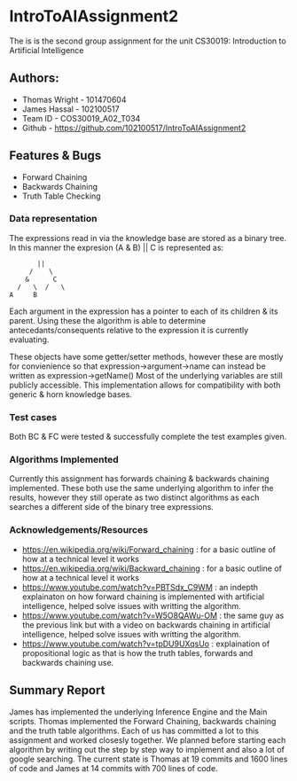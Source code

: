 # IntroToAIAssignment2
The is is the second group assignment for the unit CS30019: Introduction to Artificial Intelligence

## Authors:
- Thomas Wright - 101470604
- James Hassal - 102100517
- Team ID - COS30019_A02_T034
- Github - https://github.com/102100517/IntroToAIAssignment2


## Features & Bugs
- Forward Chaining
- Backwards Chaining
- Truth Table Checking

### Data representation
The expressions read in via the knowledge base are stored as a binary tree.
In this manner the expresion (A & B) || C is represented as:
		
		   ||
		 /    \
		&      C
	  /   \	 /   \
	A     B 

Each argument in the expression has a pointer to each of its children & its parent.
Using these the algorithm is able to determine antecedants/consequents relative to the
expression it is currently evaluating. 

These objects have some getter/setter methods, however these are mostly for convienience so that 
expression->argument->name can instead be written as expression->getName()
Most of the underlying variables are still publicly accessible.
This implementation allows for compatibility with both generic & horn knowledge bases.

### Test cases
Both BC & FC were tested & successfully complete the test examples given.

### Algorithms Implemented

Currently this assignment has forwards chaining & backwards chaining implemented. 
These both use the same underlying algorithm to infer the results, however they still operate as two 
distinct algorithms as each searches a different side of the binary tree expressions.

### Acknowledgements/Resources
- https://en.wikipedia.org/wiki/Forward_chaining : for a basic outline of how at a technical level it works
- https://en.wikipedia.org/wiki/Backward_chaining : for a basic outline of how at a technical level it works
- https://www.youtube.com/watch?v=PBTSdx_C9WM : an indepth explainaton on how forward chaining is implemented with artificial intelligence, helped solve issues with writting the algorithm.
- https://www.youtube.com/watch?v=W5O8QAWu-OM : the same guy as the previous link but with a video on backwards chaining in artificial intelligence, helped solve issues with writting the algorithm.
- https://www.youtube.com/watch?v=tpDU9UXqsUo : explaination of propositional logic as that is how the truth tables, forwards and backwards chaining use.

## Summary Report
James has implemented the underlying Inference Engine and the Main scripts. Thomas implemented the Forward Chaining,
backwards chaining and the truth table algorithms. Each of us has committed a lot to this assignment and worked closesly
together. We planned before starting each algorithm by writing out the step by step way to implement and also a lot
of google searching. The current state is Thomas at 19 commits and 1600 lines of code and James at 14 commits with 700
lines of code. 
